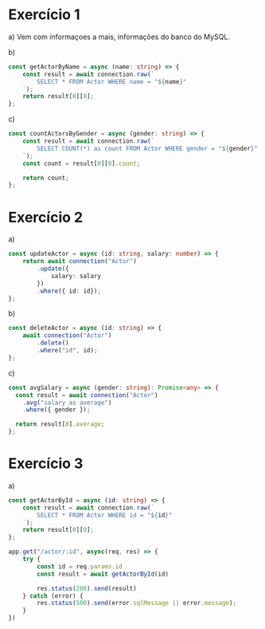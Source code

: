 # Exercício 1 

a) Vem com informaçoes a mais, informações do banco do MySQL.

b)
``` typescript
const getActorByName = async (name: string) => {
    const result = await connection.raw(`
        SELECT * FROM Actor WHERE name = "${name}"
    `);
    return result[0][0];
};
```

c)
``` typescript
const countActorsByGender = async (gender: string) => {
    const result = await connection.raw(`
        SELECT COUNT(*) as count FROM Actor WHERE gender = "${gender}"
    `);
    const count = result[0][0].count;

    return count;
};
```

# Exercício 2

a)
``` typescript
const updateActor = async (id: string, salary: number) => {
    return await connection("Actor")
        .update({
            salary: salary
        })
        .where({ id: id});
};
```

b)
``` typescript
const deleteActor = async (id: string) => {
    await connection("Actor")
        .delete()
        .where("id", id);
};
```

c)
``` typescript
const avgSalary = async (gender: string): Promise<any> => {
  const result = await connection("Actor")
    .avg("salary as average")
    .where({ gender });

  return result[0].average;
};
```

# Exercício 3

a)
``` typescript
const getActorById = async (id: string) => {
    const result = await connection.raw(`
        SELECT * FROM Actor WHERE id = "${id}"
    `);
    return result[0][0];
};

app.get("/actor/:id", async(req, res) => {
    try {
        const id = req.params.id
        const result = await getActorById(id)

        res.status(200).send(result)
    } catch (error) {
        res.status(500).send(error.sqlMessage || error.message);
    }
})
```
